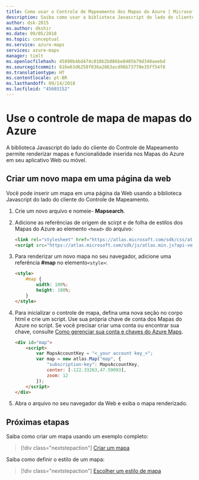```yaml
---
title: Como usar o Controle de Mapeamento dos Mapas do Azure | Microsoft Docs
description: Saiba como usar a biblioteca Javascript do lado do cliente do Controle de Mapeamento dos Mapas do Azure.
author: dsk-2015
ms.author: dkshir
ms.date: 09/05/2018
ms.topic: conceptual
ms.service: azure-maps
services: azure-maps
manager: timlt
ms.openlocfilehash: 45890b4bd474c010b2b086be0405b79d340aeebd
ms.sourcegitcommit: 616e63d6258f036a2863acd96b73770e35ff54f8
ms.translationtype: HT
ms.contentlocale: pt-BR
ms.lasthandoff: 09/14/2018
ms.locfileid: "45603152"
---
```

# <a name="use-the-azure-maps-map-control"></a>Use o controle de mapa de mapas do Azure

A biblioteca Javascript do lado do cliente do Controle de Mapeamento permite renderizar mapas e funcionalidade inserida nos Mapas do Azure em seu aplicativo Web ou móvel.

## <a name="create-a-new-map-in-a-web-page"></a>Criar um novo mapa em uma página da web

Você pode inserir um mapa em uma página da Web usando a biblioteca Javascript do lado do cliente do Controle de Mapeamento.

1. Crie um novo arquivo e nomeie- **Mapsearch**.

2. Adicione as referências de origem de scirpt e de folha de estilos dos Mapas do Azure ao elemento `<head>` do arquivo:

    ```html
    <link rel="stylesheet" href="https://atlas.microsoft.com/sdk/css/atlas.min.css?api-version=1" type="text/css" />
    <script src="https://atlas.microsoft.com/sdk/js/atlas.min.js?api-version=1"></script>
    ```

3. Para renderizar um novo mapa no seu navegador, adicione uma referência **#map** no elemento`<style>`:

    ```html
    <style>
        #map {
            width: 100%;
            height: 100%;
        }
    </style>
    ```

4. Para inicializar o controle de mapa, defina uma nova seção no corpo html e crie um script. Use sua própria chave de conta dos Mapas do Azure no script. Se você precisar criar uma conta ou encontrar sua chave, consulte [Como gerenciar sua conta e chaves do Azure Maps](how-to-manage-account-keys.md).

    ```html
    <div id="map">
        <script>
            var MapsAccountKey = "<_your account key_>";
            var map = new atlas.Map("map", {
                "subscription-key": MapsAccountKey,
                center: [-122.33263,47.59093],
                zoom: 12
            });
        </script>
    </div>
    ```

5. Abra o arquivo no seu navegador da Web e exiba o mapa renderizado.

## <a name="next-steps"></a>Próximas etapas

Saiba como criar um mapa usando um exemplo completo:

> [!div class="nextstepaction"]
> [Criar um mapa](map-create.md)

Saiba como definir o estilo de um mapa:

> [!div class="nextstepaction"]
> [Escolher um estilo de mapa](choose-map-style.md)
